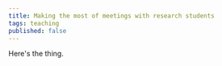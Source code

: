 ```yaml
---
title: Making the most of meetings with research students
tags: teaching
published: false
---
```


Here's the thing.
